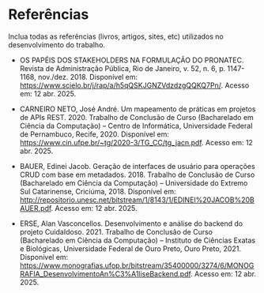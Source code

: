 # Referências

Inclua todas as referências (livros, artigos, sites, etc) utilizados no desenvolvimento do trabalho.

- OS PAPÉIS DOS STAKEHOLDERS NA FORMULAÇÃO DO PRONATEC. Revista de Administração Pública, Rio de Janeiro, v. 52, n. 6, p. 1147-1168, nov./dez. 2018. Disponível em: https://www.scielo.br/j/rap/a/h5qQSKJGNZVdzdzgQQKQ7Pn/​. Acesso em: 12 abr. 2025.

- CARNEIRO NETO, José André. Um mapeamento de práticas em projetos de APIs REST. 2020. Trabalho de Conclusão de Curso (Bacharelado em Ciência da Computação) – Centro de Informática, Universidade Federal de Pernambuco, Recife, 2020. Disponível em: https://www.cin.ufpe.br/~tg/2020-3/TG_CC/tg_jacn.pdf​. Acesso em: 12 abr. 2025.

- BAUER, Edinei Jacob. Geração de interfaces de usuário para operações CRUD com base em metadados. 2018. Trabalho de Conclusão de Curso (Bacharelado em Ciência da Computação) – Universidade do Extremo Sul Catarinense, Criciúma, 2018. Disponível em: http://repositorio.unesc.net/bitstream/1/8143/1/EDINEI%20JACOB%20BAUER.pdf​. Acesso em: 12 abr. 2025.

- ERSE, Alan Vasconcellos. Desenvolvimento e análise do backend do projeto CuidaIdoso. 2021. Trabalho de Conclusão de Curso (Bacharelado em Ciência da Computação) – Instituto de Ciências Exatas e Biológicas, Universidade Federal de Ouro Preto, Ouro Preto, 2021. Disponível em: https://www.monografias.ufop.br/bitstream/35400000/3274/6/MONOGRAFIA_DesenvolvimentoAn%C3%A1liseBackend.pdf. Acesso em: 12 abr. 2025.​

